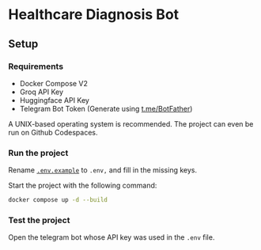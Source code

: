 # Healthcare Diagnosis Bot

## Setup

### Requirements

- Docker Compose V2
- Groq API Key
- Huggingface API Key
- Telegram Bot Token (Generate using [t.me/BotFather](https://t.me/BotFather))

A UNIX-based operating system is recommended. The project can even be run on Github Codespaces.

### Run the project

Rename [`.env.example`](.env.example) to `.env,` and fill in the missing keys.

Start the project with the following command:

```bash
docker compose up -d --build
```

### Test the project

Open the telegram bot whose API key was used in the `.env` file. 
